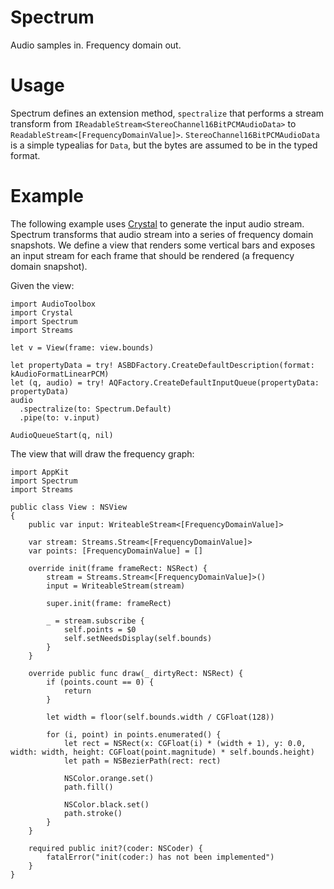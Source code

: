 # Spectrum
Audio samples in. Frequency domain out.

# Usage

Spectrum defines an extension method, `spectralize` that performs a stream transform from `IReadableStream<StereoChannel16BitPCMAudioData>` to `ReadableStream<[FrequencyDomainValue]>`. `StereoChannel16BitPCMAudioData` is a simple typealias for `Data`, but the bytes are assumed to be in the typed format.

# Example

The following example uses [Crystal](https://github.com/randymarsh77/crystal) to generate the input audio stream. Spectrum transforms that audio stream into a series of frequency domain snapshots. We define a view that renders some vertical bars and exposes an input stream for each frame that should be rendered (a frequency domain snapshot). 

Given the view:

```
import AudioToolbox
import Crystal
import Spectrum
import Streams

let v = View(frame: view.bounds)

let propertyData = try! ASBDFactory.CreateDefaultDescription(format: kAudioFormatLinearPCM)
let (q, audio) = try! AQFactory.CreateDefaultInputQueue(propertyData: propertyData)
audio
  .spectralize(to: Spectrum.Default)
  .pipe(to: v.input)

AudioQueueStart(q, nil)
```

The view that will draw the frequency graph:

```
import AppKit
import Spectrum
import Streams

public class View : NSView
{
	public var input: WriteableStream<[FrequencyDomainValue]>

	var stream: Streams.Stream<[FrequencyDomainValue]>
	var points: [FrequencyDomainValue] = []

	override init(frame frameRect: NSRect) {
		stream = Streams.Stream<[FrequencyDomainValue]>()
		input = WriteableStream(stream)

		super.init(frame: frameRect)

		_ = stream.subscribe {
			self.points = $0
			self.setNeedsDisplay(self.bounds)
		}
	}

	override public func draw(_ dirtyRect: NSRect) {
		if (points.count == 0) {
			return
		}

		let width = floor(self.bounds.width / CGFloat(128))

		for (i, point) in points.enumerated() {
			let rect = NSRect(x: CGFloat(i) * (width + 1), y: 0.0, width: width, height: CGFloat(point.magnitude) * self.bounds.height)
			let path = NSBezierPath(rect: rect)

			NSColor.orange.set()
			path.fill()

			NSColor.black.set()
			path.stroke()
		}
	}

	required public init?(coder: NSCoder) {
		fatalError("init(coder:) has not been implemented")
	}
}
```
